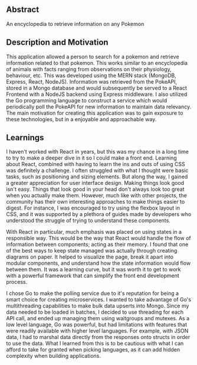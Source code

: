 ## Abstract

An encyclopedia to retrieve information on any Pokemon

## Description and Motivation

This application allowed a person to search for a pokemon and retrieve information related to that pokemon. This works similar to an encyclopedia of animals with facts ranging from observations on their physiology, behaviour, etc. This was developed using the MERN stack (MongoDB, Express, React, NodeJS). Information was retrieved from the PokeAPI, stored in a Mongo database and would subsequently be served to a React Frontend with a NodeJS backend using Express middleware. I also utilized the Go programming language to construct a service which would periodically poll the PokeAPI for new information to maintain data relevancy. The main motivation for creating this application was to gain exposure to these technologies, but in a enjoyable and approachable way.

## Learnings

I haven't worked with React in years, but this was my chance in a long time to try to make a deeper dive in it so I could make a front end. Learning about React, combined with having to learn the ins and outs of using CSS was definitely a challenge. I often struggled with what I thought were basic tasks, such as positioning and sizing elements. But along the way, I gained a greater appreciation for user interface design. Making things look good isn't easy. Things that look good in your head don't always look too great when you actually make them. However, much like with other projects, the community has their own interesting approaches to make things easier to digest. For instance, I was encouraged to try using the flexbox layout in CSS, and it was supported by a plethora of guides made by developers who understood the struggle of trying to understand these components.

With React in particular, much emphasis was placed on using states in a responsible way. This would be the way that React would handle the flow of information between components; acting as their memory. I found that one of the best ways to keep state managed was actually through creating diagrams on paper. It helped to visualize the page, break it apart into modular components, and understand how the state information would flow between them. It was a learning curve, but it was worth it to get to work with a powerful framework that can simplify the front end development process.

I chose Go to make the polling service due to it's reputation for being a smart choice for creating microservices. I wanted to take advantage of Go's multithreading capabilities to make bulk data upserts into Mongo. Since my data needed to be loaded in batches, I decided to use threading for each API call, and ended up managing them using waitgroups and mutexes. As a low level language, Go was powerful, but had limitations with features that were readily available with higher level languages. For example, with JSON data, I had to marshal data directly from the responses onto structs in order to use the data. What I learned from this is to be cautious with what I can afford to take for granted when picking languages, as it can add hidden complexity when building applications.
